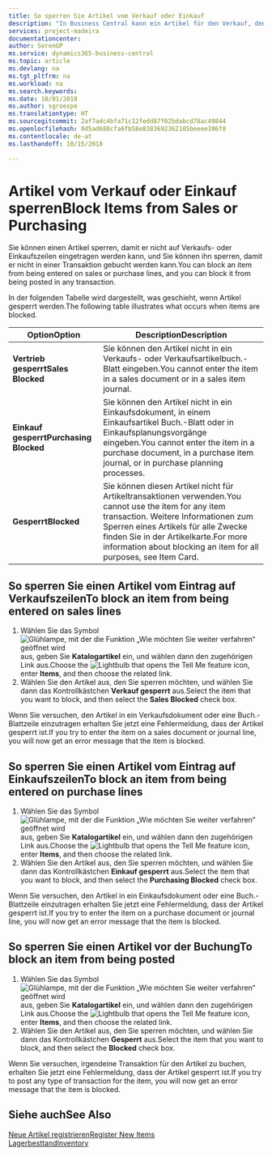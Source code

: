 ```yaml
---
title: So sperren Sie Artikel vom Verkauf oder Einkauf
description: "In Business Central kann ein Artikel für den Verkauf, den Einkauf oder alle Zwecke gesperrt werden."
services: project-madeira
documentationcenter: 
author: SorenGP
ms.service: dynamics365-business-central
ms.topic: article
ms.devlang: na
ms.tgt_pltfrm: na
ms.workload: na
ms.search.keywords: 
ms.date: 10/01/2018
ms.author: sgroespe
ms.translationtype: HT
ms.sourcegitcommit: 2af7adc4bfa71c12fedd87f02bdabcd78ac49844
ms.openlocfilehash: 0d5ad688cfa6fb58e8383692362105beeee386f8
ms.contentlocale: de-at
ms.lasthandoff: 10/15/2018

---
```

# <a name="block-items-from-sales-or-purchasing"></a><span data-ttu-id="baa39-103">Artikel vom Verkauf oder Einkauf sperren</span><span class="sxs-lookup"><span data-stu-id="baa39-103">Block Items from Sales or Purchasing</span></span>
<span data-ttu-id="baa39-104">Sie können einen Artikel sperren, damit er nicht auf Verkaufs- oder Einkaufszeilen eingetragen werden kann, und Sie können ihn sperren, damit er nicht in einer Transaktion gebucht werden kann.</span><span class="sxs-lookup"><span data-stu-id="baa39-104">You can block an item from being entered on sales or purchase lines, and you can block it from being posted in any transaction.</span></span>  

<span data-ttu-id="baa39-105">In der folgenden Tabelle wird dargestellt, was geschieht, wenn Artikel gesperrt werden.</span><span class="sxs-lookup"><span data-stu-id="baa39-105">The following table illustrates what occurs when items are blocked.</span></span>  

|<span data-ttu-id="baa39-106">Option</span><span class="sxs-lookup"><span data-stu-id="baa39-106">Option</span></span>|<span data-ttu-id="baa39-107">Description</span><span class="sxs-lookup"><span data-stu-id="baa39-107">Description</span></span>|  
|--------------------|------------|  
|<span data-ttu-id="baa39-108">**Vertrieb gesperrt**</span><span class="sxs-lookup"><span data-stu-id="baa39-108">**Sales Blocked**</span></span>|<span data-ttu-id="baa39-109">Sie können den Artikel nicht in ein Verkaufs- oder Verkaufsartikelbuch.-Blatt eingeben.</span><span class="sxs-lookup"><span data-stu-id="baa39-109">You cannot enter the item in a sales document or in a sales item journal.</span></span>|  
|<span data-ttu-id="baa39-110">**Einkauf gesperrt**</span><span class="sxs-lookup"><span data-stu-id="baa39-110">**Purchasing Blocked**</span></span>|<span data-ttu-id="baa39-111">Sie können den Artikel nicht in ein Einkaufsdokument, in einem Einkaufsartikel Buch.-Blatt oder in Einkaufsplanungsvorgänge eingeben.</span><span class="sxs-lookup"><span data-stu-id="baa39-111">You cannot enter the item in a purchase document, in a purchase item journal, or in purchase planning processes.</span></span>|  
|<span data-ttu-id="baa39-112">**Gesperrt**</span><span class="sxs-lookup"><span data-stu-id="baa39-112">**Blocked**</span></span>|<span data-ttu-id="baa39-113">Sie können diesen Artikel nicht für Artikeltransaktionen verwenden.</span><span class="sxs-lookup"><span data-stu-id="baa39-113">You cannot use the item for any item transaction.</span></span> <span data-ttu-id="baa39-114">Weitere Informationen zum Sperren eines Artikels für alle Zwecke finden Sie in der Artikelkarte.</span><span class="sxs-lookup"><span data-stu-id="baa39-114">For more information about blocking an item for all purposes, see Item Card.</span></span>|  

## <a name="to-block-an-item-from-being-entered-on-sales-lines"></a><span data-ttu-id="baa39-115">So sperren Sie einen Artikel vom Eintrag auf Verkaufszeilen</span><span class="sxs-lookup"><span data-stu-id="baa39-115">To block an item from being entered on sales lines</span></span>  

1.  <span data-ttu-id="baa39-116">Wählen Sie das Symbol ![Glühlampe, mit der die Funktion „Wie möchten Sie weiter verfahren“ geöffnet wird](media/ui-search/search_small.png "Wie möchten Sie weiter verfahren?") aus, geben Sie **Katalogartikel** ein, und wählen dann den zugehörigen Link aus.</span><span class="sxs-lookup"><span data-stu-id="baa39-116">Choose the ![Lightbulb that opens the Tell Me feature](media/ui-search/search_small.png "Tell me what you want to do") icon, enter **Items**, and then choose the related link.</span></span>  
2.  <span data-ttu-id="baa39-117">Wählen Sie den Artikel aus, den Sie sperren möchten, und wählen Sie dann das Kontrollkästchen **Verkauf gesperrt** aus.</span><span class="sxs-lookup"><span data-stu-id="baa39-117">Select the item that you want to block, and then select the **Sales Blocked** check box.</span></span>  

<span data-ttu-id="baa39-118">Wenn Sie versuchen, den Artikel in ein Verkaufsdokument oder eine Buch.-Blattzeile einzutragen erhalten Sie jetzt eine Fehlermeldung, dass der Artikel gesperrt ist.</span><span class="sxs-lookup"><span data-stu-id="baa39-118">If you try to enter the item on a sales document or journal line, you will now get an error message that the item is blocked.</span></span>

## <a name="to-block-an-item-from-being-entered-on-purchase-lines"></a><span data-ttu-id="baa39-119">So sperren Sie einen Artikel vom Eintrag auf Einkaufszeilen</span><span class="sxs-lookup"><span data-stu-id="baa39-119">To block an item from being entered on purchase lines</span></span>  

1.  <span data-ttu-id="baa39-120">Wählen Sie das Symbol ![Glühlampe, mit der die Funktion „Wie möchten Sie weiter verfahren“ geöffnet wird](media/ui-search/search_small.png "Wie möchten Sie weiter verfahren?") aus, geben Sie **Katalogartikel** ein, und wählen dann den zugehörigen Link aus.</span><span class="sxs-lookup"><span data-stu-id="baa39-120">Choose the ![Lightbulb that opens the Tell Me feature](media/ui-search/search_small.png "Tell me what you want to do") icon, enter **Items**, and then choose the related link.</span></span>  
2.  <span data-ttu-id="baa39-121">Wählen Sie den Artikel aus, den Sie sperren möchten, und wählen Sie dann das Kontrollkästchen **Einkauf gesperrt** aus.</span><span class="sxs-lookup"><span data-stu-id="baa39-121">Select the item that you want to block, and then select the **Purchasing Blocked** check box.</span></span>  

<span data-ttu-id="baa39-122">Wenn Sie versuchen, den Artikel in ein Einkaufsdokument oder eine Buch.-Blattzeile einzutragen erhalten Sie jetzt eine Fehlermeldung, dass der Artikel gesperrt ist.</span><span class="sxs-lookup"><span data-stu-id="baa39-122">If you try to enter the item on a purchase document or journal line, you will now get an error message that the item is blocked.</span></span>

## <a name="to-block-an-item-from-being-posted"></a><span data-ttu-id="baa39-123">So sperren Sie einen Artikel vor der Buchung</span><span class="sxs-lookup"><span data-stu-id="baa39-123">To block an item from being posted</span></span>
1. <span data-ttu-id="baa39-124">Wählen Sie das Symbol ![Glühlampe, mit der die Funktion „Wie möchten Sie weiter verfahren“ geöffnet wird](media/ui-search/search_small.png "Wie möchten Sie weiter verfahren?") aus, geben Sie **Katalogartikel** ein, und wählen dann den zugehörigen Link aus.</span><span class="sxs-lookup"><span data-stu-id="baa39-124">Choose the ![Lightbulb that opens the Tell Me feature](media/ui-search/search_small.png "Tell me what you want to do") icon, enter **Items**, and then choose the related link.</span></span>
2. <span data-ttu-id="baa39-125">Wählen Sie den Artikel aus, den Sie sperren möchten, und wählen Sie dann das Kontrollkästchen **Gesperrt** aus.</span><span class="sxs-lookup"><span data-stu-id="baa39-125">Select the item that you want to block, and then select the **Blocked** check box.</span></span>

<span data-ttu-id="baa39-126">Wenn Sie versuchen, irgendeine Transaktion für den Artikel zu buchen, erhalten Sie jetzt eine Fehlermeldung, dass der Artikel gesperrt ist.</span><span class="sxs-lookup"><span data-stu-id="baa39-126">If you try to post any type of transaction for the item, you will now get an error message that the item is blocked.</span></span>

## <a name="see-also"></a><span data-ttu-id="baa39-127">Siehe auch</span><span class="sxs-lookup"><span data-stu-id="baa39-127">See Also</span></span>  
[<span data-ttu-id="baa39-128">Neue Artikel registrieren</span><span class="sxs-lookup"><span data-stu-id="baa39-128">Register New Items</span></span>](inventory-how-register-new-items.md)  
[<span data-ttu-id="baa39-129">Lagerbesttand</span><span class="sxs-lookup"><span data-stu-id="baa39-129">Inventory</span></span>](inventory-manage-inventory.md)  

